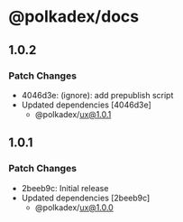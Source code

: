 # @polkadex/docs

## 1.0.2

### Patch Changes

- 4046d3e: (ignore): add prepublish script
- Updated dependencies [4046d3e]
  - @polkadex/ux@1.0.1

## 1.0.1

### Patch Changes

- 2beeb9c: Initial release
- Updated dependencies [2beeb9c]
  - @polkadex/ux@1.0.0
